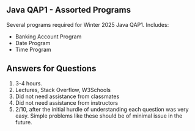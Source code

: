 ## Java QAP1 - Assorted Programs

Several programs required for Winter 2025 Java QAP1. Includes:

- Banking Account Program
- Date Program
- Time Program

## Answers for Questions

1. 3-4 hours.
2. Lectures, Stack Overflow, W3Schools
3. Did not need assistance from classmates
4. Did not need assistance from instructors
5. 2/10, after the initial hurdle of understanding each question was very easy. Simple problems like these should be of minimal issue in the future.
